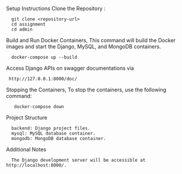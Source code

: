 Setup Instructions
Clone the Repository :

      git clone <repository-url>
      cd assignment
      cd admin

Build and Run Docker Containers, This command will build the Docker images and start the Django, MySQL, and MongoDB containers.

      docker-compose up --build
      

Access Django APIs on swagger documentations via
   
     http://127.0.0.1:8000/doc/

Stopping the Containers, To stop the containers, use the following command:
   
       docker-compose down

Project Structure

      backend: Django project files.
      mysql: MySQL database container.
      mongodb: MongoDB database container.

Additional Notes

      The Django development server will be accessible at http://localhost:8000/.
